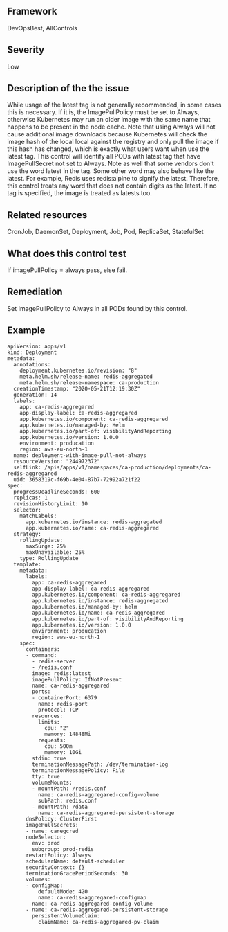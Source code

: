 ## Framework
DevOpsBest, AllControls
 
## Severity
Low

## Description of the the issue
While usage of the latest tag is not generally recommended, in some cases this is necessary. If it is, the ImagePullPolicy must be set to Always, otherwise Kubernetes may run an older image with the same name that happens to be present in the node cache. Note that using Always will not cause additional image downloads because Kubernetes will check the image hash of the local local against the registry and only pull the image if this hash has changed, which is exactly what users want when use the latest tag. This control will identify all PODs with latest tag that have ImagePullSecret not set to Always. Note as well that some vendors don't use the word latest in the tag. Some other word may also behave like the latest. For example, Redis uses redis:alpine to signify the latest. Therefore, this control treats any word that does not contain digits as the latest. If no tag is specified, the image is treated as latests too.
 
## Related resources
CronJob, DaemonSet, Deployment, Job, Pod, ReplicaSet, StatefulSet
 
## What does this control test
If  imagePullPolicy = always pass, else fail.
 
## Remediation
Set ImagePullPolicy to Always in all PODs found by this control.
 
## Example
```
apiVersion: apps/v1
kind: Deployment
metadata:
  annotations:
    deployment.kubernetes.io/revision: "8"
    meta.helm.sh/release-name: redis-aggregated
    meta.helm.sh/release-namespace: ca-production
  creationTimestamp: "2020-05-21T12:19:30Z"
  generation: 14
  labels:
    app: ca-redis-aggregared
    app-display-label: ca-redis-aggregared
    app.kubernetes.io/component: ca-redis-aggregared
    app.kubernetes.io/managed-by: Helm
    app.kubernetes.io/part-of: visibilityAndReporting
    app.kubernetes.io/version: 1.0.0
    environment: producation
    region: aws-eu-north-1
  name: deployment-with-image-pull-not-always
  resourceVersion: "244972372"
  selfLink: /apis/apps/v1/namespaces/ca-production/deployments/ca-redis-aggregared
  uid: 3658319c-f69b-4e04-87b7-72992a721f22
spec:
  progressDeadlineSeconds: 600
  replicas: 1
  revisionHistoryLimit: 10
  selector:
    matchLabels:
      app.kubernetes.io/instance: redis-aggregated
      app.kubernetes.io/name: ca-redis-aggregared
  strategy:
    rollingUpdate:
      maxSurge: 25%
      maxUnavailable: 25%
    type: RollingUpdate
  template:
    metadata:
      labels:
        app: ca-redis-aggregared
        app-display-label: ca-redis-aggregared
        app.kubernetes.io/component: ca-redis-aggregared
        app.kubernetes.io/instance: redis-aggregated
        app.kubernetes.io/managed-by: helm
        app.kubernetes.io/name: ca-redis-aggregared
        app.kubernetes.io/part-of: visibilityAndReporting
        app.kubernetes.io/version: 1.0.0
        environment: producation
        region: aws-eu-north-1
    spec:
      containers:
      - command:
        - redis-server
        - /redis.conf
        image: redis:latest
        imagePullPolicy: IfNotPresent
        name: ca-redis-aggregared
        ports:
        - containerPort: 6379
          name: redis-port
          protocol: TCP
        resources:
          limits:
            cpu: "2"
            memory: 14848Mi
          requests:
            cpu: 500m
            memory: 10Gi
        stdin: true
        terminationMessagePath: /dev/termination-log
        terminationMessagePolicy: File
        tty: true
        volumeMounts:
        - mountPath: /redis.conf
          name: ca-redis-aggregared-config-volume
          subPath: redis.conf
        - mountPath: /data
          name: ca-redis-aggregared-persistent-storage
      dnsPolicy: ClusterFirst
      imagePullSecrets:
      - name: caregcred
      nodeSelector:
        env: prod
        subgroup: prod-redis
      restartPolicy: Always
      schedulerName: default-scheduler
      securityContext: {}
      terminationGracePeriodSeconds: 30
      volumes:
      - configMap:
          defaultMode: 420
          name: ca-redis-aggregared-configmap
        name: ca-redis-aggregared-config-volume
      - name: ca-redis-aggregared-persistent-storage
        persistentVolumeClaim:
          claimName: ca-redis-aggregared-pv-claim

```
